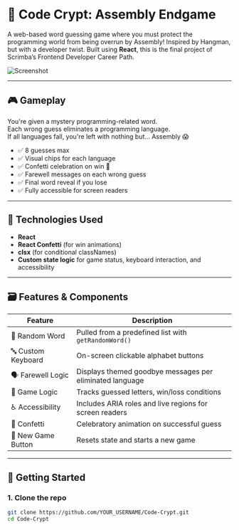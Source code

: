 # 🧠 Code Crypt: Assembly Endgame

A web-based word guessing game where you must protect the programming world from being overrun by Assembly! Inspired by Hangman, but with a developer twist. Built using **React**, this is the final project of Scrimba’s Frontend Developer Career Path.

![Screenshot](./preview.png)

---

## 🎮 Gameplay

You're given a mystery programming-related word.  
Each wrong guess eliminates a programming language.  
If all languages fall, you're left with nothing but... Assembly 😱

- ✅ 8 guesses max  
- ✅ Visual chips for each language  
- ✅ Confetti celebration on win 🎉  
- ✅ Farewell messages on each wrong guess  
- ✅ Final word reveal if you lose  
- ✅ Fully accessible for screen readers  

---

## 🧩 Technologies Used

- **React**
- **React Confetti** (for win animations)
- **clsx** (for conditional classNames)
- **Custom state logic** for game status, keyboard interaction, and accessibility

---

## 🗃️ Features & Components

| Feature             | Description                                                 |
|---------------------|-------------------------------------------------------------|
| 🎯 Random Word      | Pulled from a predefined list with `getRandomWord()`        |
| 🔤 Custom Keyboard  | On-screen clickable alphabet buttons                        |
| 🗣️ Farewell Logic   | Displays themed goodbye messages per eliminated language    |
| 🧠 Game Logic        | Tracks guessed letters, win/loss conditions                 |
| ♿ Accessibility     | Includes ARIA roles and live regions for screen readers     |
| 🎊 Confetti          | Celebratory animation on successful guess                   |
| 🔁 New Game Button  | Resets state and starts a new game                          |

---

## 🚀 Getting Started

### 1. Clone the repo

```bash
git clone https://github.com/YOUR_USERNAME/Code-Crypt.git
cd Code-Crypt
